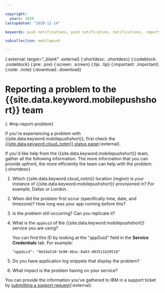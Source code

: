 ```yaml
---

copyright:
  years: 2020
lastupdated: "2020-12-14"

keywords: push notifications, push notification, notifications, reporting a problem

subcollection: mobilepush

---
```


{:external: target="_blank" .external}
{:shortdesc: .shortdesc}
{:codeblock: .codeblock}
{:pre: .pre}
{:screen: .screen}
{:tip: .tip}
{:important: .important}
{:note: .note}
{:download: .download}

# Reporting a problem to the {{site.data.keyword.mobilepushshort}} team 
{: #mp-report-problem}

If you're experiencing a problem with {{site.data.keyword.mobilepushshort}}, first check the [{{site.data.keyword.cloud_notm}} status page](https://cloud.ibm.com/status?selected=status){:external}. 

If you'd like help from the {{site.data.keyword.mobilepushshort}} team, gather all the following information. The more information that you can provide upfront, the more efficiently the team can help with the problem:
{:shortdesc}

1. Which {{site.data.keyword.cloud_notm}} location (region) is your instance of {{site.data.keyword.mobilepushshort}} provisioned in? For example, Dallas or London. 
1. When did the problem first occur (specifically time, date, and timezone)? How long was your app running before this?
1. Is the problem still occurring? Can you replicate it?
1. What is the `appGuid` of the {{site.data.keyword.mobilepushshort}} service you are using? 

   You can find this ID by looking at the "appGuid" field in the **Service Credentials** tab. For example:

    ```
    "appGuid": "8e54a510-5e90-4bac-8a03-d03511b20510"
    ```

1. Do you have application log snippets that display the problem?
1. What impact is the problem having on your service?

You can provide the information you've gathered to IBM in a support ticket by [submitting a support request](/docs/get-support?topic=get-support-getting-customer-support#using-avatar){:external}.
